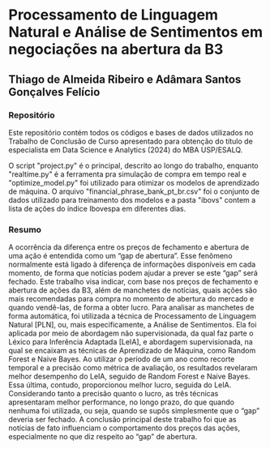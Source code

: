 # Processamento de Linguagem Natural e Análise de Sentimentos em negociações na abertura da B3
## Thiago de Almeida Ribeiro e Adâmara Santos Gonçalves Felício

### Repositório
Este repositório contém todos os códigos e bases de dados utilizados no Trabalho de Conclusão de Curso apresentado para obtenção do título de especialista em Data Science e Analytics (2024) do MBA USP/ESALQ.

O script "project.py" é o principal, descrito ao longo do trabalho, enquanto "realtime.py" é a ferramenta pra simulação de compra em tempo real e "optimize_model.py" foi utilizado para otimizar os modelos de aprendizado de máquina. O arquivo "financial_phrase_bank_pt_br.csv" foi o conjunto de dados utilizado para treinamento dos modelos e a pasta "ibovs" contem a lista de ações do índice Ibovespa em diferentes dias.

### Resumo
A ocorrência da diferença entre os preços de fechamento e abertura de uma ação é entendida como um “gap de abertura”. Esse fenômeno normalmente está ligado à diferença de informações disponíveis em cada momento, de forma que notícias podem ajudar a prever se este “gap” será fechado. Este trabalho visa indicar, com base nos preços de fechamento e abertura de ações da B3, além de manchetes de notícias, quais ações são mais recomendadas para compra no momento de abertura do mercado e quando vendê-las, de forma a obter lucro. Para analisar as manchetes de forma automática, foi utilizada a técnica de Processamento de Linguagem Natural [PLN], ou, mais especificamente, a Análise de Sentimentos. Ela foi aplicada por meio de abordagem não supervisionada, da qual faz parte o Léxico para Inferência Adaptada [LeIA], e abordagem supervisionada, na qual se encaixam as técnicas de Aprendizado de Máquina, como Random Forest e Naive Bayes. Ao utilizar o período de um ano como recorte temporal e a precisão como métrica de avaliação, os resultados revelaram melhor desempenho do LeIA, seguido de Random Forest e Naive Bayes. Essa última, contudo, proporcionou melhor lucro, seguida do LeIA. Considerando tanto a precisão quanto o lucro, as três técnicas apresentaram melhor performance, no longo prazo, do que quando nenhuma foi utilizada, ou seja, quando se supôs simplesmente que o “gap” deveria ser fechado. A conclusão principal deste trabalho foi que as notícias de fato influenciam o comportamento dos preços das ações, especialmente no que diz respeito ao “gap” de abertura.
